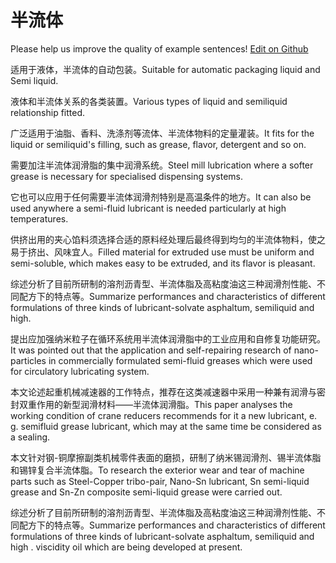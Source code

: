 # 半流体

Please help us improve the quality of example sentences! [Edit on Github](https://github.com/jiyushe/jiyu-example-sentence-source/blob/main/chinese/banliuti.md)

<p><span class="chinese">适用于液体，半流体的自动包装。</span><span class="english">Suitable for automatic packaging liquid and Semi liquid.</span></p>

<p><span class="chinese">液体和半流体关系的各类装置。</span><span class="english">Various types of liquid and semiliquid relationship fitted.</span></p>

<p><span class="chinese">广泛适用于油脂、香料、洗涤剂等流体、半流体物料的定量灌装。</span><span class="english">It fits for the liquid or semiliquid's filling, such as grease, flavor, detergent and so on.</span></p>

<p><span class="chinese">需要加注半流体润滑脂的集中润滑系统。</span><span class="english">Steel mill lubrication where a softer grease is necessary for specialised dispensing systems.</span></p>

<p><span class="chinese">它也可以应用于任何需要半流体润滑剂特别是高温条件的地方。</span><span class="english">It can also be used anywhere a semi-fluid lubricant is needed particularly at high temperatures.</span></p>

<p><span class="chinese">供挤出用的夹心馅料须选择合适的原料经处理后最终得到均匀的半流体物料，使之易于挤出、风味宜人。</span><span class="english">Filled material for extruded use must be uniform and semi-soluble, which makes easy to be extruded, and its flavor is pleasant.</span></p>

<p><span class="chinese">综述分析了目前所研制的溶剂沥青型、半流体脂及高粘度油这三种润滑剂性能、不同配方下的特点等。</span><span class="english">Summarize performances and characteristics of different formulations of three kinds of lubricant-solvate asphaltum, semiliquid and high.</span></p>

<p><span class="chinese">提出应加强纳米粒子在循环系统用半流体润滑脂中的工业应用和自修复功能研究。</span><span class="english">It was pointed out that the application and self-repairing research of nano-particles in commercially formulated semi-fluid greases which were used for circulatory lubricating system.</span></p>

<p><span class="chinese">本文论述起重机械减速器的工作特点，推荐在这类减速器中采用一种兼有润滑与密封双重作用的新型润滑材料——半流体润滑脂。</span><span class="english">This paper analyses the working condition of crane reducers recommends for it a new lubricant, e. g. semifluid grease lubricant, which may at the same time be considered as a sealing.</span></p>

<p><span class="chinese">本文针对钢-铜摩擦副类机械零件表面的磨损，研制了纳米锡润滑剂、锡半流体脂和锡锌复合半流体脂。</span><span class="english">To research the exterior wear and tear of machine parts such as Steel-Copper tribo-pair, Nano-Sn lubricant, Sn semi-liquid grease and Sn-Zn composite semi-liquid grease were carried out.</span></p>

<p><span class="chinese">综述分析了目前所研制的溶剂沥青型、半流体脂及高粘度油这三种润滑剂性能、不同配方下的特点等。</span><span class="english">Summarize performances and characteristics of different formulations of three kinds of lubricant-solvate asphaltum, semiliquid and high . viscidity oil which are being developed at present.</span></p>

